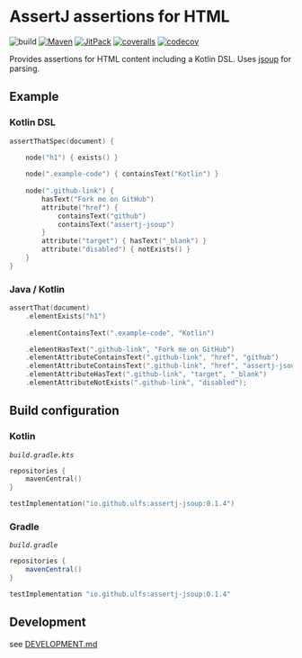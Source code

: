 # AssertJ assertions for HTML
![build](https://github.com/ulfsauer0815/assertj-jsoup/workflows/build/badge.svg)
[![Maven](https://img.shields.io/maven-central/v/io.github.ulfs/assertj-jsoup?color=blue)](https://mvnrepository.com/artifact/io.github.ulfs/assertj-jsoup)
[![JitPack](https://jitpack.io/v/ulfsauer0815/assertj-jsoup.svg)](https://jitpack.io/#ulfsauer0815/assertj-jsoup)
[![coveralls](https://coveralls.io/repos/github/ulfsauer0815/assertj-jsoup/badge.svg)](https://coveralls.io/github/ulfsauer0815/assertj-jsoup)
[![codecov](https://codecov.io/gh/ulfsauer0815/assertj-jsoup/branch/main/graph/badge.svg)](https://codecov.io/gh/ulfsauer0815/assertj-jsoup)

Provides assertions for HTML content including a Kotlin DSL.
Uses [jsoup](https://jsoup.org/) for parsing.

## Example

### Kotlin DSL
```kotlin
assertThatSpec(document) {

    node("h1") { exists() }
    
    node(".example-code") { containsText("Kotlin") }
    
    node(".github-link") {
        hasText("Fork me on GitHub")
        attribute("href") {
            containsText("github")
            containsText("assertj-jsoup")
        }
        attribute("target") { hasText("_blank") }
        attribute("disabled") { notExists() }
    }
}
```

### Java / Kotlin
```kotlin
assertThat(document)
    .elementExists("h1")
    
    .elementContainsText(".example-code", "Kotlin")

    .elementHasText(".github-link", "Fork me on GitHub")
    .elementAttributeContainsText(".github-link", "href", "github")
    .elementAttributeContainsText(".github-link", "href", "assertj-jsoup")
    .elementAttributeHasText(".github-link", "target", "_blank")
    .elementAttributeNotExists(".github-link", "disabled");
```

## Build configuration

### Kotlin

*`build.gradle.kts`*
```kotlin
repositories {
    mavenCentral()
}

testImplementation("io.github.ulfs:assertj-jsoup:0.1.4")
```

### Gradle

*`build.gradle`*
```groovy
repositories {
    mavenCentral()
}

testImplementation "io.github.ulfs:assertj-jsoup:0.1.4"
```


## Development

see [DEVELOPMENT.md](DEVELOPMENT.md)
